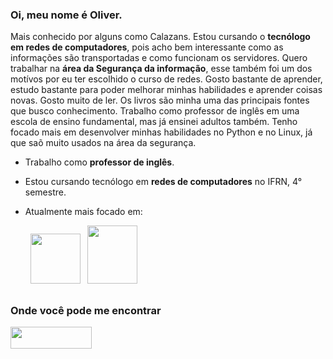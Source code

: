 ### Oi, meu nome é Oliver.

Mais conhecido por alguns como Calazans.  Estou cursando o **tecnólogo em redes de computadores**, pois acho bem interessante como as informações são transportadas e
como funcionam os servidores.  Quero trabalhar na **área da Segurança da informação**, esse também foi um dos motívos por eu ter escolhido o curso de redes.  Gosto 
bastante de aprender, estudo bastante para poder melhorar minhas habilidades e aprender coisas novas.  Gosto muito de ler.  Os livros são minha uma das principais fontes que busco conhecimento.  Trabalho como professor de inglês em uma escola de ensino fundamental, mas já ensinei adultos também.  Tenho focado mais em desenvolver minhas
habilidades no Python e no Linux, já que saõ muito usados na área da segurança.

 - Trabalho como **professor de inglês**.
 - Estou cursando tecnólogo em **redes de computadores** no IFRN, 4° semestre.
 - Atualmente mais focado em:  
    
    &nbsp;&nbsp;<img width="80" height="80" src="https://cdn.jsdelivr.net/gh/devicons/devicon/icons/python/python-original-wordmark.svg" />
    &nbsp;&nbsp;<img width="80" height="93" src="https://cdn.jsdelivr.net/gh/devicons/devicon/icons/linux/linux-original.svg" />
  
##

### Onde você pode me encontrar
<a href="https://br.linkedin.com/in/oliver-calazans-28b52720b">
  <img width="130" height="35" src="https://img.shields.io/badge/linkedin-%230077B5.svg?style=for-the-badge&logo=linkedin&logoColor=white" />
</a>
